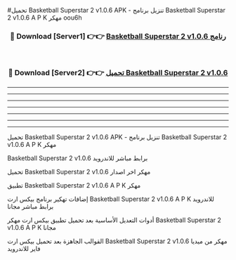 #تحميل Basketball Superstar 2 v1.0.6 APK - تنزيل برنامج Basketball Superstar 2 v1.0.6 A P K مهكر oou6h 



<div align="center">
<h3>🔴 Download [Server1] 👉👉 <a href="https://apkdownload10.web.app/?title=Basketball Superstar 2 v1.0.6">Basketball Superstar 2 v1.0.6 رنامج</a></h3><br>

<h3>🔴 Download [Server2] 👉👉 <a href="https://apkdownload10.web.app/?title=Basketball Superstar 2 v1.0.6">تحميل Basketball Superstar 2 v1.0.6 </a></h3>
</div>


----------------------------------------------------------

----------------------------------------------------------

----------------------------------------------------------

----------------------------------------------------------

----------------------------------------------------------

----------------------------------------------------------

----------------------------------------------------------

تحميل Basketball Superstar 2 v1.0.6 APK - تنزيل برنامج Basketball Superstar 2 v1.0.6 A P K مهكر

Basketball Superstar 2 v1.0.6 برابط مباشر للاندرويد

تحميل Basketball Superstar 2 v1.0.6 مهكر اخر اصدار

تطبيق Basketball Superstar 2 v1.0.6 A P K مهكر

إضافات تهكير برنامج بيكس ارت Basketball Superstar 2 v1.0.6 A P K للاندرويد برابط مباشر مجانا

أدوات التعديل الأساسية بعد تحميل تطبيق بيكس ارت مهكر Basketball Superstar 2 v1.0.6 A P K مجانا

القوالب الجاهزة بعد تحميل بيكس ارت Basketball Superstar 2 v1.0.6 مهكر من ميديا فاير للاندرويد


